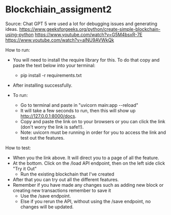 # Blockchiain_assigment2
Source: 
Chat GPT 5 wre used a lot for debugging issues and generating ideas.
https://www.geeksforgeeks.org/python/create-simple-blockchain-using-python
https://www.youtube.com/watch?v=G5M4bsxR-7E
https://www.youtube.com/watch?v=alNU9AVWkQk


How to run:
- You will need to install the require library for this. To do that copy and paste the text below into your terminal: 
    - pip install -r requirements.txt 
- After installing successfully.

- To run:
    - Go to terminal and paste in "uvicorn main:app --reload" 
    - It will take a few seconds to run, then this will show up http://127.0.0.1:8000/docs. 
    - Copy and paste the link on to your browsers or you can  click the link (don't worry the link is safe!!). 
    - Note: uvicorn must be running in order for you to access the link and test out the features.

How to test:
- When you the link above. It will direct you to a page of all the feature.
- At the bottom. Click on the /load API endpoint, then on the left side click "Try it Out"
    - Run the existing blockchain that I've created
- After that you can try out all the different features.
- Remember if you have made any changes such as adding new block or creating new transactions remember to save it 
    - Use the /save endpoint. 
    - Else if you rerun the API, without using the /save endpoint, no changes will be updated.